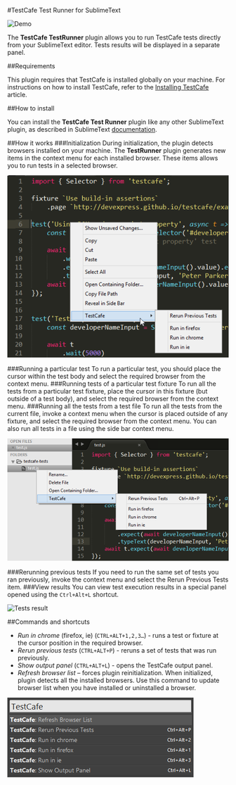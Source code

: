 #TestCafe Test Runner for SublimeText

![Demo](./images/demo.gif)

The **TestCafe TestRunner** plugin allows you to run TestCafe tests directly from your SublimeText editor. Tests results will be displayed in a separate panel.

##Requirements

This plugin requires that TestCafe is installed globally on your machine. For instructions on how to install TestCafe, refer to the [Installing TestCafe](https://devexpress.github.io/testcafe/documentation/getting-started/#installing-testcafe) article. 

##How to install

You can install the **TestCafe Test Runner** plugin like any other SublimeText plugin, as described in SublimeText [documentation](https://www.sublimetext.com/docs/3/packages.html).

##How it works
###Initialization
During initialization, the plugin detects browsers installed on your machine. The **TestRunner** plugin generates new items in the context menu for each installed browser. These items allows you to run tests in a selected browser.

![Editor context menu](./images/context-menu.png)

###Running a particular test
To run a particular test, you should place the cursor within the test body and select the required browser from the context menu. 
###Running tests of a particular test fixture
To run all the tests from a particular test fixture, place the cursor in this fixture (but outside of a test body), and select the required browser from the context menu.
###Running all the tests from a test file
To run all the tests from the current file, invoke a context menu when the cursor is placed outside of any fixture, and select the required browser from the context menu.
You can also run all tests in a file using the side bar context menu.

![Side bar context menu](./images/side-bar-menu.png)

###Rerunning previous tests
If you need to run the same set of tests you ran previously, invoke the context menu and select the Rerun Previous Tests item.
###View results
You can view test execution results in a special panel opened using the `Ctrl+Alt+L` shortcut.

![Tests result](./images/report.png)

##Commands and shortcuts

* *Run in chrome* (firefox, ie) (`CTRL+ALT+1,2,3…`) - runs a test or fixture at the cursor position in the required browser. 
* *Rerun previous tests* (`CTRL+ALT+P`) - reruns a set of tests that was run previously.
* *Show output panel* (`CTRL+ALT+L`) - opens the TestCafe output panel.
* *Refresh browser list* – forces plugin reinitialization. When initialized, plugin detects all the installed browsers. Use this command to update browser list when you have installed or uninstalled a browser.

![Commands](./images/commands.png)
